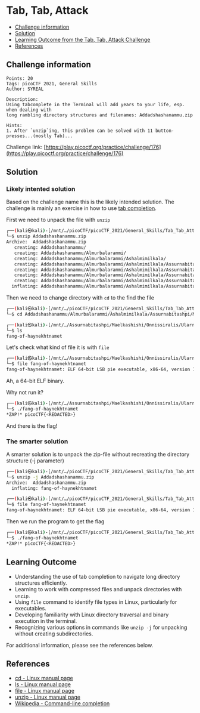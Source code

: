 # Tab, Tab, Attack

- [Challenge information](#challenge-information)
- [Solution](#solution)
- [Learning Outcome from the Tab, Tab, Attack Challenge](#learning-outcome)
- [References](#references)

## Challenge information
```
Points: 20
Tags: picoCTF 2021, General Skills
Author: SYREAL

Description:
Using tabcomplete in the Terminal will add years to your life, esp. when dealing with 
long rambling directory structures and filenames: Addadshashanammu.zip
 
Hints:
1. After `unzip`ing, this problem can be solved with 11 button-presses...(mostly Tab)...
```
Challenge link: [https://play.picoctf.org/practice/challenge/176](https://play.picoctf.org/practice/challenge/176)

## Solution

### Likely intented solution

Based on the challenge name this is the likely intended solution. The challenge is mainly an exercise in how to use [tab completion](https://en.wikipedia.org/wiki/Command-line_completion).

First we need to unpack the file with `unzip`
```bash
┌──(kali㉿kali)-[/mnt/…/picoCTF/picoCTF_2021/General_Skills/Tab_Tab_Attack]
└─$ unzip Addadshashanammu.zip 
Archive:  Addadshashanammu.zip
   creating: Addadshashanammu/
   creating: Addadshashanammu/Almurbalarammi/
   creating: Addadshashanammu/Almurbalarammi/Ashalmimilkala/
   creating: Addadshashanammu/Almurbalarammi/Ashalmimilkala/Assurnabitashpi/
   creating: Addadshashanammu/Almurbalarammi/Ashalmimilkala/Assurnabitashpi/Maelkashishi/
   creating: Addadshashanammu/Almurbalarammi/Ashalmimilkala/Assurnabitashpi/Maelkashishi/Onnissiralis/
   creating: Addadshashanammu/Almurbalarammi/Ashalmimilkala/Assurnabitashpi/Maelkashishi/Onnissiralis/Ularradallaku/
  inflating: Addadshashanammu/Almurbalarammi/Ashalmimilkala/Assurnabitashpi/Maelkashishi/Onnissiralis/Ularradallaku/fang-of-haynekhtnamet  
```

Then we need to change directory with `cd` to the find the file
```bash
┌──(kali㉿kali)-[/mnt/…/picoCTF/picoCTF_2021/General_Skills/Tab_Tab_Attack]
└─$ cd Addadshashanammu/Almurbalarammi/Ashalmimilkala/Assurnabitashpi/Maelkashishi/Onnissiralis/Ularradallaku 

┌──(kali㉿kali)-[/mnt/…/Assurnabitashpi/Maelkashishi/Onnissiralis/Ularradallaku]
└─$ ls
fang-of-haynekhtnamet
```

Let's check what kind of file it is with `file`
```bash
┌──(kali㉿kali)-[/mnt/…/Assurnabitashpi/Maelkashishi/Onnissiralis/Ularradallaku]
└─$ file fang-of-haynekhtnamet 
fang-of-haynekhtnamet: ELF 64-bit LSB pie executable, x86-64, version 1 (SYSV), dynamically linked, interpreter /lib64/ld-linux-x86-64.so.2, for GNU/Linux 3.2.0, BuildID[sha1]=fcea24fb5379795a123bb860267d815e889a6d23, not stripped
```

Ah, a 64-bit ELF binary.

Why not run it?
```bash
┌──(kali㉿kali)-[/mnt/…/Assurnabitashpi/Maelkashishi/Onnissiralis/Ularradallaku]
└─$ ./fang-of-haynekhtnamet                                                                                  
*ZAP!* picoCTF{<REDACTED>}
```

And there is the flag!

### The smarter solution

A smarter solution is to unpack the zip-file without recreating the directory structure (-j parameter)
```bash
┌──(kali㉿kali)-[/mnt/…/picoCTF/picoCTF_2021/General_Skills/Tab_Tab_Attack]
└─$ unzip -j Addadshashanammu.zip 
Archive:  Addadshashanammu.zip
  inflating: fang-of-haynekhtnamet

┌──(kali㉿kali)-[/mnt/…/picoCTF/picoCTF_2021/General_Skills/Tab_Tab_Attack]
└─$ file fang-of-haynekhtnamet                                  
fang-of-haynekhtnamet: ELF 64-bit LSB pie executable, x86-64, version 1 (SYSV), dynamically linked, interpreter /lib64/ld-linux-x86-64.so.2, for GNU/Linux 3.2.0, BuildID[sha1]=fcea24fb5379795a123bb860267d815e889a6d23, not stripped
```

Then we run the program to get the flag
```bash
┌──(kali㉿kali)-[/mnt/…/picoCTF/picoCTF_2021/General_Skills/Tab_Tab_Attack]
└─$ ./fang-of-haynekhtnamet 
*ZAP!* picoCTF{<REDACTED>}
```

## Learning Outcome

- Understanding the use of tab completion to navigate long directory structures efficiently.
- Learning to work with compressed files and unpack directories with `unzip`.
- Using `file` command to identify file types in Linux, particularly for executables.
- Developing familiarity with Linux directory traversal and binary execution in the terminal.
- Recognizing various options in commands like `unzip -j` for unpacking without creating subdirectories.


For additional information, please see the references below.

## References

- [cd - Linux manual page](https://man7.org/linux/man-pages/man1/cd.1p.html)
- [ls - Linux manual page](https://man7.org/linux/man-pages/man1/ls.1.html)
- [file - Linux manual page](https://man7.org/linux/man-pages/man1/file.1.html)
- [unzip - Linux manual page](https://linux.die.net/man/1/unzip)
- [Wikipedia - Command-line completion](https://en.wikipedia.org/wiki/Command-line_completion)